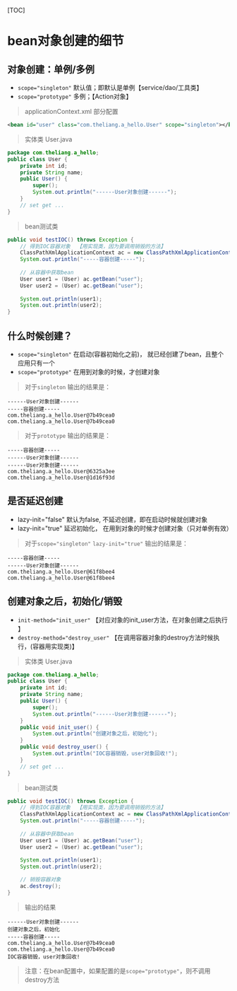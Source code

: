 [TOC]

# bean对象创建的细节

## 对象创建：单例/多例

* `scope="singleton"` 默认值；即默认是单例【service/dao/工具类】  
* `scope="prototype"` 多例；【Action对象】

> applicationContext.xml 部分配置

```xml
<bean id="user" class="com.theliang.a_hello.User" scope="singleton"></bean>
```

> 实体类 User.java

```java
package com.theliang.a_hello;
public class User {
	private int id;
	private String name;
	public User() {
		super();
		System.out.println("------User对象创建------");
	}
	// set get ...
}
```

> bean测试类

```java
public void testIOC() throws Exception {
	// 得到IOC容器对象  【用实现类，因为要调用销毁的方法】
	ClassPathXmlApplicationContext ac = new ClassPathXmlApplicationContext("com/theliang/a_hello/applicationContext.xml");
	System.out.println("-----容器创建-----");
	
	// 从容器中获取bean
	User user1 = (User) ac.getBean("user");
	User user2 = (User) ac.getBean("user");
	
	System.out.println(user1);
	System.out.println(user2);
}
```

## 什么时候创建？

* `scope="singleton"`  在启动(容器初始化之前)， 就已经创建了bean，且整个应用只有一个  
* `scope="prototype"`  在用到对象的时候，才创建对象  

> 对于`singleton` 输出的结果是：

	------User对象创建------
	-----容器创建-----
	com.theliang.a_hello.User@7b49cea0
	com.theliang.a_hello.User@7b49cea0

> 对于`prototype` 输出的结果是：

	-----容器创建-----
	------User对象创建------
	------User对象创建------
	com.theliang.a_hello.User@6325a3ee
	com.theliang.a_hello.User@1d16f93d

## 是否延迟创建

* lazy-init="false"  默认为false,  不延迟创建，即在启动时候就创建对象  
* lazy-init="true"   延迟初始化， 在用到对象的时候才创建对象（只对单例有效）

> 对于`scope="singleton"` `lazy-init="true"` 输出的结果是：

	-----容器创建-----
	------User对象创建------
	com.theliang.a_hello.User@61f8bee4
	com.theliang.a_hello.User@61f8bee4

## 创建对象之后，初始化/销毁

* `init-method="init_user"`  【对应对象的init_user方法，在对象创建之后执行 】  
* `destroy-method="destroy_user"` 【在调用容器对象的destroy方法时候执行，(容器用实现类)】  

> 实体类 User.java

```java
package com.theliang.a_hello;
public class User {
	private int id;
	private String name;
	public User() {
		super();
		System.out.println("------User对象创建------");
	}
	public void init_user() {
		System.out.println("创建对象之后，初始化");
	}
	public void destroy_user() {
		System.out.println("IOC容器销毁，user对象回收!");
	}
	// set get ...
}
```

> bean测试类

```java
public void testIOC() throws Exception {
	// 得到IOC容器对象  【用实现类，因为要调用销毁的方法】
	ClassPathXmlApplicationContext ac = new ClassPathXmlApplicationContext("com/theliang/a_hello/applicationContext.xml");
	System.out.println("-----容器创建-----");
	
	// 从容器中获取bean
	User user1 = (User) ac.getBean("user");
	User user2 = (User) ac.getBean("user");
	
	System.out.println(user1);
	System.out.println(user2);

	// 销毁容器对象 
	ac.destroy();
}
```

> 输出的结果

	------User对象创建------
	创建对象之后，初始化
	-----容器创建-----
	com.theliang.a_hello.User@7b49cea0
	com.theliang.a_hello.User@7b49cea0
	IOC容器销毁，user对象回收!

> 注意：在bean配置中，如果配置的是`scope="prototype"`，则不调用destroy方法


